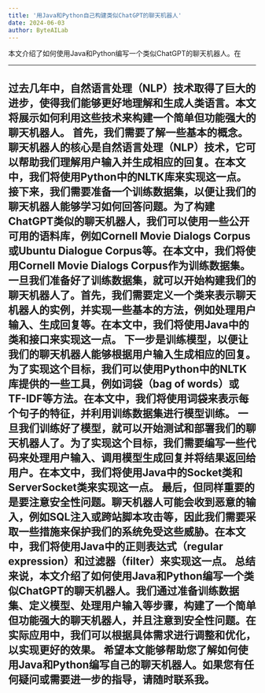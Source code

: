 ```yaml
---
title: '用Java和Python自己构建类似ChatGPT的聊天机器人'
date: 2024-06-03
author: ByteAILab
---
```


本文介绍了如何使用Java和Python编写一个类似ChatGPT的聊天机器人。在

---
过去几年中，自然语言处理（NLP）技术取得了巨大的进步，使得我们能够更好地理解和生成人类语言。本文将展示如何利用这些技术来构建一个简单但功能强大的聊天机器人。
首先，我们需要了解一些基本的概念。聊天机器人的核心是自然语言处理（NLP）技术，它可以帮助我们理解用户输入并生成相应的回复。在本文中，我们将使用Python中的NLTK库来实现这一点。
接下来，我们需要准备一个训练数据集，以便让我们的聊天机器人能够学习如何回答问题。为了构建ChatGPT类似的聊天机器人，我们可以使用一些公开可用的语料库，例如Cornell Movie Dialogs Corpus或Ubuntu Dialogue Corpus等。在本文中，我们将使用Cornell Movie Dialogs Corpus作为训练数据集。
一旦我们准备好了训练数据集，就可以开始构建我们的聊天机器人了。首先，我们需要定义一个类来表示聊天机器人的实例，并实现一些基本的方法，例如处理用户输入、生成回复等。在本文中，我们将使用Java中的类和接口来实现这一点。
下一步是训练模型，以便让我们的聊天机器人能够根据用户输入生成相应的回复。为了实现这个目标，我们可以使用Python中的NLTK库提供的一些工具，例如词袋（bag of words）或TF-IDF等方法。在本文中，我们将使用词袋来表示每个句子的特征，并利用训练数据集进行模型训练。
一旦我们训练好了模型，就可以开始测试和部署我们的聊天机器人了。为了实现这个目标，我们需要编写一些代码来处理用户输入、调用模型生成回复并将结果返回给用户。在本文中，我们将使用Java中的Socket类和ServerSocket类来实现这一点。
最后，但同样重要的是要注意安全性问题。聊天机器人可能会收到恶意的输入，例如SQL注入或跨站脚本攻击等，因此我们需要采取一些措施来保护我们的系统免受这些威胁。在本文中，我们将使用Java中的正则表达式（regular expression）和过滤器（filter）来实现这一点。
总结来说，本文介绍了如何使用Java和Python编写一个类似ChatGPT的聊天机器人。我们通过准备训练数据集、定义模型、处理用户输入等步骤，构建了一个简单但功能强大的聊天机器人，并且注意到安全性问题。在实际应用中，我们可以根据具体需求进行调整和优化，以实现更好的效果。
希望本文能够帮助您了解如何使用Java和Python编写自己的聊天机器人。如果您有任何疑问或需要进一步的指导，请随时联系我。
---

